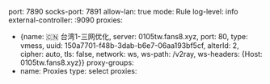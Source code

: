 port: 7890
socks-port: 7891
allow-lan: true
mode: Rule
log-level: info
external-controller: :9090
proxies:
  - {name: 🇨🇳 台湾1-三网优化, server: 0105tw.fans8.xyz, port: 80, type: vmess, uuid: 150a7701-f48b-3dab-b6e7-06aa193bf5cf, alterId: 2, cipher: auto, tls: false, network: ws, ws-path: /v2ray, ws-headers: {Host: 0105tw.fans8.xyz}}
proxy-groups:
  - name: Proxies
    type: select
    proxies:
